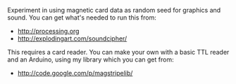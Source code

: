 Experiment in using magnetic card data as random seed for graphics and sound.
You can get what's needed to run this from:

  - http://processing.org
  - http://explodingart.com/soundcipher/

This requires a card reader. You can make your own with a basic TTL reader
and an Arduino, using my library which you can get from:

  - http://code.google.com/p/magstripelib/

